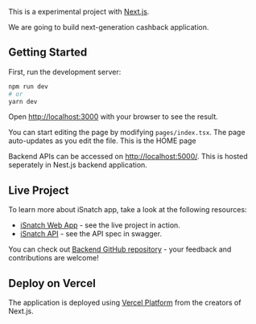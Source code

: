 This is a experimental project with [Next.js](https://nextjs.org/).

We are going to build next-generation cashback application.

## Getting Started

First, run the development server:

```bash
npm run dev
# or
yarn dev
```

Open [http://localhost:3000](http://localhost:3000) with your browser to see the result.

You can start editing the page by modifying `pages/index.tsx`. The page auto-updates as you edit the file. This is the HOME page

Backend APIs can be accessed on [http://localhost:5000/](http://localhost:5000/). This is hosted seperately in Nest.js backend application.

## Live Project

To learn more about iSnatch app, take a look at the following resources:

- [iSnatch Web App](https://www.isnatch.xyz/) - see the live project in action.
- [iSnatch API](https://isnatch.herokuapp.com/api/) - see the API spec in swagger.

You can check out [Backend GitHub repository](https://github.com/zamanhasib/isnatch-server) - your feedback and contributions are welcome!

## Deploy on Vercel

The application is deployed using [Vercel Platform](https://vercel.com/new?utm_medium=default-template&filter=next.js&utm_source=create-next-app&utm_campaign=create-next-app-readme) from the creators of Next.js.
